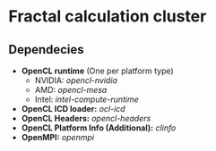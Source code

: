 # Fractal calculation cluster

## Dependecies
  - **OpenCL runtime** (One per platform type)
    - NVIDIA: *opencl-nvidia*
    - AMD:    *opencl-mesa*
    - Intel:  *intel-compute-runtime*
  - **OpenCL ICD loader:** *ocl-icd*
  - **OpenCL Headers:** *opencl-headers*
  - **OpenCL Platform Info (Additional):** *clinfo*
  - **OpenMPI:** *openmpi*